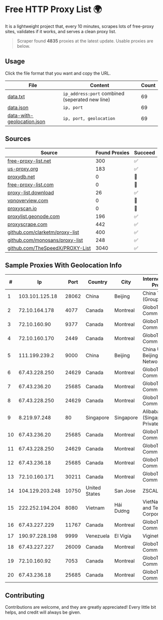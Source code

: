 
# Free HTTP Proxy List 🌍

It is a lightweight project that, every 10 minutes, scrapes lots of free-proxy sites, validates if it works, and serves a clean proxy list.


> Scraper found **4835** proxies at the latest update. Usable proxies are below.

## Usage

Click the file format that you want and copy the URL.


|File|Content|Count|
|----|-------|-----|
|[data.txt](https://raw.githubusercontent.com/themiralay/Proxy-List-World/master/data.txt)|`ip_address:port` combined (seperated new line)|69|
|[data.json](https://raw.githubusercontent.com/themiralay/Proxy-List-World/master/data.json)|`ip, port`|69|
|[data-with-geolocation.json](https://raw.githubusercontent.com/themiralay/Proxy-List-World/master/data-with-geolocation.json)|`ip, port, geolocation`|69|

## Sources

|Source|Found Proxies|Succeed|
|------|-------------|-------|
|[free-proxy-list.net](https://free-proxy-list.net)|300|✅|
|[us-proxy.org](https://www.us-proxy.org)|183|✅|
|[proxydb.net](http://proxydb.net)|0|🚫|
|[free-proxy-list.com](https://free-proxy-list.com/?page=&port=&type%5B%5D=http&type%5B%5D=https&up_time=0&search=Search)|0|🚫|
|[proxy-list.download](https://www.proxy-list.download/HTTP)|26|✅|
|[vpnoverview.com](https://vpnoverview.com/privacy/anonymous-browsing/free-proxy-servers)|0|🚫|
|[proxyscan.io](https://www.proxyscan.io)|0|🚫|
|[proxylist.geonode.com](https://proxylist.geonode.com/api/proxy-list?limit=300&page=1&sort_by=lastChecked&sort_type=desc&protocols=http,https)|196|✅|
|[proxyscrape.com](https://api.proxyscrape.com/v2/?request=displayproxies&protocol=http&timeout=10000&country=all&ssl=all&anonymity=all)|442|✅|
|[github.com/clarketm/proxy-list](https://raw.githubusercontent.com/clarketm/proxy-list/master/proxy-list-raw.txt)|400|✅|
|[github.com/monosans/proxy-list](https://raw.githubusercontent.com/monosans/proxy-list/main/proxies/http.txt)|248|✅|
|[github.com/TheSpeedX/PROXY-List](https://raw.githubusercontent.com/TheSpeedX/PROXY-List/master/http.txt)|3040|✅|


## Sample Proxies With Geolocation Info

|#|Ip|Port|Country|City|Internet Service Provider|
|-|--|----|-------|----|-------------------------|
|1|103.101.125.18|28062|China|Beijing|China Telecom (Group)|
|2|72.10.164.178|4077|Canada|Montreal|GloboTech Communications|
|3|72.10.160.90|9377|Canada|Montreal|GloboTech Communications|
|4|72.10.160.170|2449|Canada|Montreal|GloboTech Communications|
|5|111.199.239.2|9000|China|Beijing|China Unicom Beijing Province Network|
|6|67.43.228.250|24629|Canada|Montreal|GloboTech Communications|
|7|67.43.236.20|25685|Canada|Montreal|GloboTech Communications|
|8|67.43.228.250|24629|Canada|Montreal|GloboTech Communications|
|9|8.219.97.248|80|Singapore|Singapore|Alibaba Cloud (Singapore) Private Limited|
|10|67.43.236.20|25685|Canada|Montreal|GloboTech Communications|
|11|67.43.228.250|24629|Canada|Montreal|GloboTech Communications|
|12|67.43.236.18|25685|Canada|Montreal|GloboTech Communications|
|13|72.10.160.171|30211|Canada|Montreal|GloboTech Communications|
|14|104.129.203.248|10750|United States|San Jose|ZSCALER, INC.|
|15|222.252.194.204|8080|Vietnam|Hải Dương|VietNam Post and Telecom Corporation|
|16|67.43.227.229|11767|Canada|Montreal|GloboTech Communications|
|17|190.97.228.198|9999|Venezuela|El Vigía|Viginet C.A|
|18|67.43.227.227|26009|Canada|Montreal|GloboTech Communications|
|19|72.10.160.92|7053|Canada|Montreal|GloboTech Communications|
|20|67.43.236.18|25685|Canada|Montreal|GloboTech Communications|



## Contributing

Contributions are welcome, and they are greatly appreciated! Every
little bit helps, and credit will always be given.

